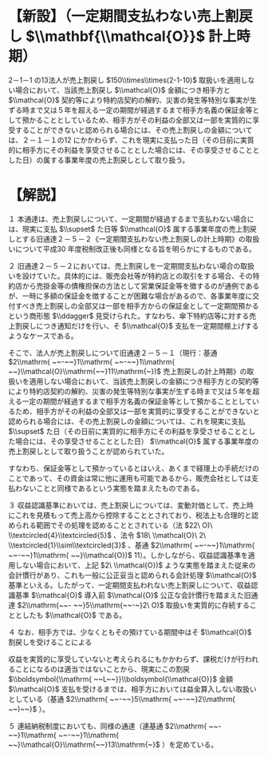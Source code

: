 # 【新設】（一定期間支払わない売上割戻し $\\mathbf{\\mathcal{O}}$ 計上時期）

2－1－1 の13法人が売上割戻し $150\\times\\times(2-1-10)$ 取扱いを適用しない場合において、当該売上割戻し $\\mathcal{O}$ 金額につき相手方と $\\mathcal{O}$ 契約等により特約店契約の解約、災害の発生等特別な事実が生ずる時まで又は５年を超える一定の期間が経過するまで相手方名義の保証金等として預かることとしているため、相手方がその利益の全部又は一部を実質的に享受することができないと認められる場合には、その売上割戻しの金額については、２－１－１の12 にかかわらず、これを現実に支払った日（その日前に実質的に相手方にその利益を享受させることとした場合には、その享受させることとした日）の属する事業年度の売上割戻しとして取り扱う。

# 【解説】

１ 本通達は、売上割戻しについて、一定期間が経過するまで支払わない場合には、現実に支払 $\\supset$ た日等 $\\mathcal{O}$ 属する事業年度の売上割戻しとする旧通達２－５－２《一定期間支払わない売上割戻しの計上時期》の取扱いについて平成30 年度税制改正後も同様となる旨を明らかにするものである。

２ 旧通達２－５－２においては、売上割戻しを一定期間支払わない場合の取扱いを設けていた。具体的には、販売会社等が特約店との取引をする場合、その特約店から売掛金等の債権担保の方法として営業保証金等を徴するのが通例であるが、一時に多額の保証金を徴することが困難な場合があるので、各事業年度に交付すべき売上割戻しの全部又は一部を相手方からの保証金として一定期間預かるという商形態 $\\ddagger$ 見受けられた。すなわち、傘下特約店等に対する売上割戻しにつき通知だけを行い、そ $\\mathcal{O}$ 支払を一定期間棚上げするようなケースである。

そこで、法人が売上割戻しについて旧通達２－５－１（現行：基通 $2\\mathrm{ ~~-~~}1\\mathrm{ ~~-~~}1\\mathrm{ ~~}\\mathcal{O}\\mathrm{~~}11\\mathrm{~})$ 売上割戻しの計上時期》の取扱いを適用しない場合において、当該売上割戻しの金額につき相手方との契約等により特約店契約の解約、災害の発生等特別な事実が生ずる時まで又は５年を超える一定の期間が経過するまで相手方名義の保証金等として預かることとしているため、相手方がその利益の全部又は一部を実質的に享受することができないと認められる場合には、その売上割戻しの金額については、これを現実に支払 $\\supset$ た日（その日前に実質的に相手方にその利益を享受させることとした場合には、その享受させることとした日） $\\mathcal{O}$ 属する事業年度の売上割戻しとして取り扱うことが認められていた。

すなわち、保証金等として預かっているとはいえ、あくまで経理上の手続だけのことであって、その資金は常に他に運用も可能であるから、販売会社としては支払わないことと同様であるという実態を踏まえたものである。

３ 収益認識基準においては、売上割戻しについては、変動対価として、売上時にこれを見積もって売上高から控除することとされており、税法上も合理的と認められる範囲でその処理を認めることとされている（法 $22\ O)\ \\textcircled{4}\\textcircled{5}$ 、法令 $18\ \\mathcal{O}\ 2\ \\textcircled{1}\\sim\\textcircled{3}$ 、基通 $2\\mathrm{ ~~-~~}1\\mathrm{ ~~-~~}1\\mathrm{ ~~}\\mathcal{O})$ 11）。しかしながら、収益認識基準を適用しない場合において、上記 $2\ \\mathcal{O})$ ような実態を踏まえた従来の会計慣行があり、これも一般に公正妥当と認められる会計処理 $\\mathcal{O}$ 基準といえる。したがって、一定期間支払われない売上割戻しについて、収益認識基準 $\\mathcal{O}$ 導入前 $\\mathcal{O}$ 公正な会計慣行を踏まえた旧通達 $2\\mathrm{~~- ~~}5\\mathrm{~~-~}2\ O)$ 取扱いを実質的に存続することとしたも $\\mathcal{O}$ である。

４ なお、相手方では、少なくともその預けている期間中はそ $\\mathcal{O}$ 割戻しを受けることによる

収益を実質的に享受していないと考えられるにもかかわらず、課税だけが行われることになるのは適当ではないことから、現実にこの割戻 $\\boldsymbol{\\mathrm{ ~~L~~}}\\boldsymbol{\\mathcal{O}}$ 金額 $\\mathcal{O}$ 支払を受けるまでは、相手方においては益金算入しない取扱いとしている（基通 $2\\mathrm{ ~~-~~}5\\mathrm{ ~~-~~}2\\mathrm{ ~~)~~}$ ）。

５ 連結納税制度においても、同様の通達（連基通 $2\\mathrm{ ~~-~~}1\\mathrm{ ~~-~~}1\\mathrm{ ~~}\\mathcal{O}\\mathrm{~~}13\\mathrm{~}$ ）を定めている。